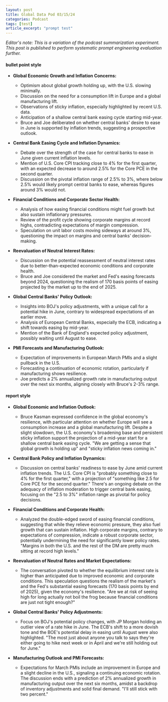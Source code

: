 ```yaml
---
layout: post
title: Global Data Pod 03/15/24
categories: Podcast
tags: [test]
article_excerpt: "prompt test"
---
```

*Editor's note: This is a variation of the podcast summarization experiment. This post is published to perform systematic prompt engineering evaluation further.*

#### bullet point style
- **Global Economic Growth and Inflation Concerns:**
  - Optimism about global growth holding up, with the U.S. slowing minimally.
  - Discussion on the need for a consumption lift in Europe and a global manufacturing lift.
  - Observations of sticky inflation, especially highlighted by recent U.S. data.
  - Anticipation of a shallow central bank easing cycle starting mid-year.
  - Bruce and Joe deliberated on whether central banks' desire to ease in June is supported by inflation trends, suggesting a prospective outlook.
  
- **Central Bank Easing Cycle and Inflation Dynamics:**
  - Debate over the strength of the case for central banks to ease in June given current inflation levels.
  - Mention of U.S. Core CPI tracking close to 4% for the first quarter, with an expected decrease to around 2.5% for the Core PCE in the second quarter.
  - Discussion on the pivotal inflation range of 2.5% to 3%, where below 2.5% would likely prompt central banks to ease, whereas figures around 3% would not.
  
- **Financial Conditions and Corporate Sector Health:**
  - Analysis of how easing financial conditions might fuel growth but also sustain inflationary pressures.
  - Review of the profit cycle showing corporate margins at record highs, contradicting expectations of margin compression.
  - Speculation on unit labor costs moving sideways at around 3%, questioning the impact on margins and central banks' decision-making.
  
- **Reevaluation of Neutral Interest Rates:**
  - Discussion on the potential reassessment of neutral interest rates due to better-than-expected economic conditions and corporate health.
  - Bruce and Joe considered the market and Fed's easing forecasts beyond 2024, questioning the realism of 170 basis points of easing projected by the market up to the end of 2025.
  
- **Global Central Banks' Policy Outlook:**
  - Insights into BOJ's policy adjustments, with a unique call for a potential hike in June, contrary to widespread expectations of an earlier move.
  - Analysis of European Central Banks, especially the ECB, indicating a shift towards easing by mid-year.
  - Mention of the Bank of England's expected policy adjustment, possibly waiting until August to ease.
  
- **PMI Forecasts and Manufacturing Outlook:**
  - Expectation of improvements in European March PMIs and a slight pullback in the U.S.
  - Forecasting a continuation of economic rotation, particularly if manufacturing shows resilience.
  - Joe predicts a 2% annualized growth rate in manufacturing output over the next six months, aligning closely with Bruce's 2-3% range.

#### report style

- **Global Economic and Inflation Outlook:**
  - Bruce Kasman expressed confidence in the global economy's resilience, with particular attention on whether Europe will see a consumption increase and a global manufacturing lift. Despite a slight slowdown, the U.S. economy's broadening base and persistent sticky inflation support the projection of a mid-year start for a shallow central bank easing cycle. "We are getting a sense that global growth is holding up" and "sticky inflation news coming in."

- **Central Bank Policy and Inflation Dynamics:**
  - Discussion on central banks' readiness to ease by June amid current inflation trends. The U.S. Core CPI is "probably something close to 4% for the first quarter," with a projection of "something like 2.5 for Core PCE for the second quarter." There's an ongoing debate on the adequacy of inflation moderation to trigger central bank easing, focusing on the "2.5 to 3%" inflation range as pivotal for policy decisions.

- **Financial Conditions and Corporate Health:**
  - Analyzed the double-edged sword of easing financial conditions, suggesting that while they relieve economic pressure, they also fuel growth that can sustain inflation. High corporate margins, contrary to expectations of compression, indicate a robust corporate sector, potentially undermining the need for significantly lower policy rates. "Margins in both the U.S. and the rest of the DM are pretty much sitting at record high levels."

- **Reevaluation of Neutral Rates and Market Expectations:**
  - The conversation pivoted to whether the equilibrium interest rate is higher than anticipated due to improved economic and corporate conditions. This speculation questions the realism of the market's and the Fed's substantial easing forecasts (170 basis points by end of 2025), given the economy's resilience. "Are we at risk of seeing high for long actually not boil the frog because financial conditions are just not tight enough?"

- **Global Central Banks' Policy Adjustments:**
  - Focus on BOJ's potential policy changes, with JP Morgan holding an outlier view of a rate hike in June. The ECB's shift to a more dovish tone and the BOE's potential delay in easing until August were also highlighted. "The most just about anyone you talk to says they're either going to hike next week or in April and we're still holding out for June."

- **Manufacturing Outlook and PMI Forecasts:**
  - Expectations for March PMIs include an improvement in Europe and a slight decline in the U.S., signaling a continuing economic rotation. The discussion ends with a prediction of 2% annualized growth in manufacturing output over the next six months, amidst a backdrop of inventory adjustments and solid final demand. "I'll still stick with two percent."


